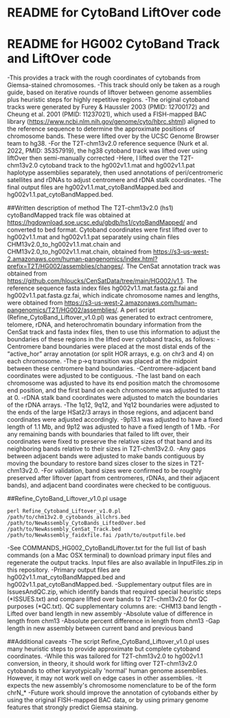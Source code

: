 # README for CytoBand LiftOver code
# README for HG002 CytoBand Track and LiftOver code
-This provides a track with the rough coordinates of cytobands from Giemsa-stained chromosomes.
-This track should only be taken as a rough guide, based on iterative rounds of liftover between genome assemblies plus heuristic steps for highly repetitive regions.
-The original cytoband tracks were generated by Furey & Haussler 2003 (PMID: 12700172) and Cheung et al. 2001 (PMID: 11237021), which used a FISH-mapped BAC library (https://www.ncbi.nlm.nih.gov/genome/cyto/hbrc.shtml) aligned to the reference sequence to determine the approximate positions of chromosome bands. These were lifted over by the UCSC Genome Browser team to hg38.
-For the T2T-chm13v2.0 reference sequence (Nurk et al. 2022, PMID: 35357919), the hg38 cytoband track was lifted over using liftOver then semi-manually corrected
-Here, I lifted over the T2T-chm13v2.0 cytoband track to the hg002v1.1.mat and hg002v1.1.pat haplotype assemblies separately, then used annotations of peri/centromeric satellites and rDNAs to adjust centromere and rDNA stalk coordinates.
-The final output files are hg002v1.1.mat_cytoBandMapped.bed and hg002v1.1.pat_cytoBandMapped.bed.

##Written description of method
The T2T-chm13v2.0 (hs1) cytoBandMapped track file was obtained at https://hgdownload.soe.ucsc.edu/gbdb/hs1/cytoBandMapped/ and converted to bed format. Cytoband coordinates were first lifted over to hg002v1.1.mat and hg002v1.1.pat separately using chain files CHM13v2.0_to_hg002v1.1.mat.chain and CHM13v2.0_to_hg002v1.1.mat.chain, obtained from https://s3-us-west-2.amazonaws.com/human-pangenomics/index.html?prefix=T2T/HG002/assemblies/changes/. The CenSat annotation track was obtained from https://github.com/hloucks/CenSatData/tree/main/HG002/v1.1. The reference sequence fasta index files hg002v1.1.mat.fasta.gz.fai and hg002v1.1.pat.fasta.gz.fai, which indicate chromosome names and lengths, were obtained from https://s3-us-west-2.amazonaws.com/human-pangenomics/T2T/HG002/assemblies/. 
A perl script (Refine_CytoBand_Liftover_v1.0.pl) was generated to extract centromere, telomere, rDNA, and heterochromatin boundary information from the CenSat track and fasta index files, then to use this information to adjust the boundaries of these regions in the lifted over cytoband tracks, as follows:
-Centromere band boundaries were placed at the most distal ends of the “active_hor” array annotation (or split HOR arrays, e.g. on chr3 and 4) on each chromosome.
-The p->q transition was placed at the midpoint between these centromere band boundaries. -Centromere-adjacent band coordinates were adjusted to be contiguous.
-The last band on each chromosome was adjusted to have its end position match the chromosome end position, and the first band on each chromosome was adjusted to start at 0. -rDNA stalk band coordinates were adjusted to match the boundaries of the rDNA arrays.
-The 1q12, 9q12, and Yq12 boundaries were adjusted to the ends of the large HSat2/3 arrays in those regions, and adjacent band coordinates were adjusted accordingly. 
-9p13.1 was adjusted to have a fixed length of 1.1 Mb, and 9p12 was adjusted to have a fixed length of 1 Mb. 
-For any remaining bands with boundaries that failed to lift over, their coordinates were fixed to preserve the relative sizes of that band and its neighboring bands relative to their sizes in T2T-chm13v2.0.
-Any gaps between adjacent bands were adjusted to make bands contiguous by moving the boundary to restore band sizes closer to the sizes in T2T-chm13v2.0.
-For validation, band sizes were confirmed to be roughly preserved after liftover (apart from centromeres, rDNAs, and their adjacent bands), and adjacent band coordinates were checked to be contiguous.

##Refine_CytoBand_Liftover_v1.0.pl usage
```
perl Refine_Cytoband_Liftover_v1.0.pl /path/to/chm13v2.0_cytobands_allchrs.bed /path/to/NewAssembly_CytoBands_LiftedOver.bed /path/to/NewAssembly_CenSat_Track.bed  /path/to/NewAssembly_faidxfile.fai /path/to/outputfile.bed
```
-See COMMANDS_HG002_CytoBandLiftover.txt for the full list of bash commands (on a Mac OSX terminal) to download primary input files and regenerate the output tracks. Input files are also available in InputFiles.zip in this repository.
-Primary output files are hg002v1.1.mat_cytoBandMapped.bed and hg002v1.1.pat_cytoBandMapped.bed.
-Supplementary output files are in IssuesAndQC.zip, which identify bands that required special heuristic steps (*ISSUES.txt) and compare lifted over bands to T2T-chm13v2.0 for QC purposes (*QC.txt). QC supplementary columns are:
-CHM13 band length
-Lifted over band length in new assembly
-Absolute value of difference in length from chm13
-Absolute percent difference in length from chm13
-Gap length in new assembly between current band and previous band

##Additional caveats
-The script Refine_CytoBand_Liftover_v1.0.pl uses many heuristic steps to provide approximate but complete cytoband coordinates. 
-While this was tailored for T2T-chm13v2.0 to hg002v1.1 conversion, in theory, it should work for lifting over T2T-chm13v2.0 cytobands to other karyotypically 'normal' human genome assemblies. However, it may not work well on
edge cases in other assemblies.
-It expects the new assembly's chromosome nomenclature to be of the form chrN_*
-Future work should improve the annotation of cytobands either by using the original FISH-mapped BAC data, or by using primary genome features that strongly predict Giemsa staining.
